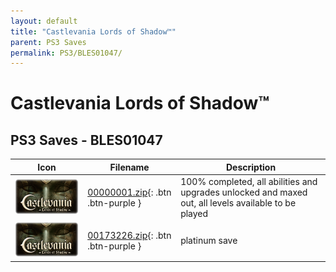 ```yaml
---
layout: default
title: "Castlevania Lords of Shadow™"
parent: PS3 Saves
permalink: PS3/BLES01047/
---
```

# Castlevania Lords of Shadow™

## PS3 Saves - BLES01047

| Icon | Filename | Description |
|------|----------|-------------|
| ![Castlevania Lords of Shadow™](ICON0.PNG) | [00000001.zip](00000001.zip){: .btn .btn-purple } | 100% completed, all abilities and upgrades unlocked and maxed out, all levels available to be played |
| ![Castlevania Lords of Shadow™](ICON0.PNG) | [00173226.zip](00173226.zip){: .btn .btn-purple } | platinum save |
